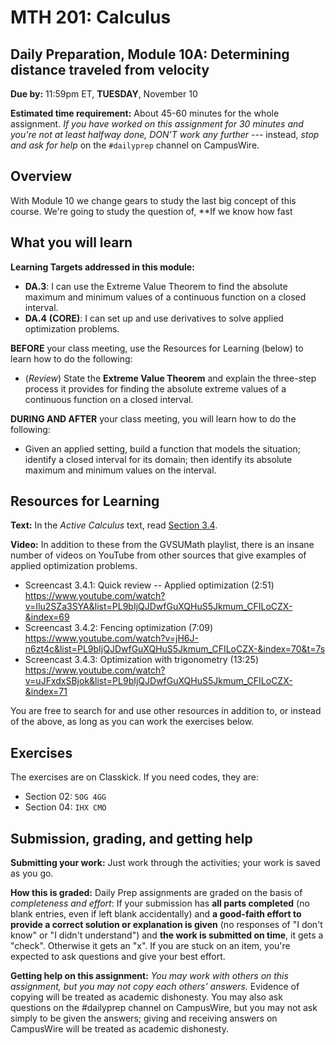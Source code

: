 # MTH 201: Calculus

## Daily Preparation, Module 10A: Determining distance traveled from velocity

**Due by:** 11:59pm ET, **TUESDAY**, November 10 

**Estimated time requirement:** About 45-60 minutes for the whole assignment. *If you have worked on this assignment for 30 minutes and you're not at least halfway done, DON'T work any further* --- instead, *stop and ask for help* on the `#dailyprep` channel on CampusWire. 

## Overview 

With Module 10 we change gears to study the last big concept of this course. We're going to study the question of, **If we know how fast

## What you will learn 

**Learning Targets addressed in this module:** 

-   **DA.3**: I can use the Extreme Value Theorem to find the absolute maximum and minimum values of a continuous function on a closed interval.
-   **DA.4**  **(CORE)**: I can set up and use derivatives to solve applied optimization problems.


**BEFORE** your class meeting, use the Resources for Learning (below) to learn how to do the following: 

+ (*Review*) State the **Extreme Value Theorem** and explain the three-step process it provides for finding the absolute extreme values of a continuous function on a closed interval. 

**DURING AND AFTER** your class meeting, you will learn how to do the following: 

+ Given an applied setting, build a function that models the situation; identify a closed interval for its domain; then identify its absolute maximum and minimum values on the interval. 




## Resources for Learning


**Text:** In the _Active Calculus_ text, read [Section 3.4](https://activecalculus.org/single/sec-3-4-applied-opt.html). 


**Video:** In addition to these from the GVSUMath playlist, there is an insane number of videos on YouTube from other sources that give examples of applied optimization problems. 

- Screencast 3.4.1: Quick review -- Applied optimization (2:51) https://www.youtube.com/watch?v=Ilu2SZa3SYA&list=PL9bIjQJDwfGuXQHuS5Jkmum_CFILoCZX-&index=69
- Screencast 3.4.2: Fencing optimization (7:09) https://www.youtube.com/watch?v=jH6J-n6zt4c&list=PL9bIjQJDwfGuXQHuS5Jkmum_CFILoCZX-&index=70&t=7s
- Screencast 3.4.3: Optimization with trigonometry (13:25) https://www.youtube.com/watch?v=uJFxdxSBjok&list=PL9bIjQJDwfGuXQHuS5Jkmum_CFILoCZX-&index=71



You are free to search for and use other resources in addition to, or instead of the above, as long as you can work the exercises below.


## Exercises

The exercises are on Classkick. If you need codes, they are: 

- Section 02: `5OG 4GG`
- Section 04: `IHX CMO`

## Submission, grading, and getting help 

**Submitting your work:** Just work through the activities; your work is saved as you go. 

**How this is graded:** Daily Prep assignments are graded on the basis of *completeness and effort*: If your submission has **all parts completed** (no blank entries, even if left blank accidentally) and **a good-faith effort to provide a correct solution or explanation is given** (no responses of "I don't know" or "I didn't understand") and **the work is submitted on time**, it gets a "check". Otherwise it gets an "x". If you are stuck on an item, you're expected to ask questions and give your best effort.  

**Getting help on this assignment:** *You may work with others on this assignment, but you may not copy each others' answers.* Evidence of copying will be treated as academic dishonesty. You may also ask questions on the #dailyprep channel on CampusWire, but you may not ask simply to be given the answers; giving and receiving answers on CampusWire will be treated as academic dishonesty.
<!--stackedit_data:
eyJoaXN0b3J5IjpbLTQ5OTg2OTQ5N119
-->